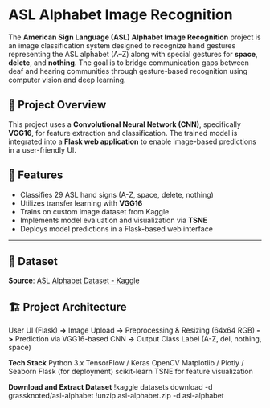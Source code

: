 # ASL Alphabet Image Recognition
The **American Sign Language (ASL) Alphabet Image Recognition** project is an image classification system designed to recognize hand gestures representing the ASL alphabet (A–Z) along with special gestures for **space**, **delete**, and **nothing**. The goal is to bridge communication gaps between deaf and hearing communities through gesture-based recognition using computer vision and deep learning.

## 🧠 Project Overview
This project uses a **Convolutional Neural Network (CNN)**, specifically **VGG16**, for feature extraction and classification. The trained model is integrated into a **Flask web application** to enable image-based predictions in a user-friendly UI.


## 📌 Features
- Classifies 29 ASL hand signs (A-Z, space, delete, nothing)
- Utilizes transfer learning with **VGG16**
- Trains on custom image dataset from Kaggle
- Implements model evaluation and visualization via **TSNE**
- Deploys model predictions in a Flask-based web interface

---

## 📁 Dataset
**Source**: [ASL Alphabet Dataset - Kaggle](https://www.kaggle.com/datasets/grassknoted/asl-alphabet)


## 🏗️ Project Architecture
User UI (Flask)
    **->**
Image Upload
    **->**
Preprocessing & Resizing (64x64 RGB)
    **->**
Prediction via VGG16-based CNN
    **->**
Output Class Label (A-Z, del, nothing, space)

**Tech Stack**
Python 3.x
TensorFlow / Keras
OpenCV
Matplotlib / Plotly / Seaborn
Flask (for deployment)
scikit-learn
TSNE for feature visualization

**Download and Extract Dataset**
!kaggle datasets download -d grassknoted/asl-alphabet
!unzip asl-alphabet.zip -d asl-alphabet


